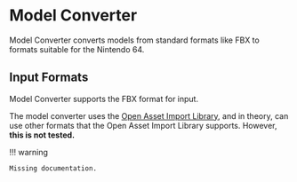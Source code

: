 # Model Converter

Model Converter converts models from standard formats like FBX to formats suitable for the Nintendo 64.

## Input Formats

Model Converter supports the FBX format for input.

The model converter uses the [Open Asset Import Library][assimp], and in theory, can use other formats that the Open Asset Import Library supports. However, **this is not tested.**

[assimp]: https://www.assimp.org/

!!! warning

    Missing documentation.

